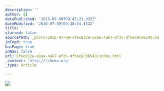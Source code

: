 ```yaml
---
description: ''
author: []
datePublished: '2016-07-09T09:43:21.032Z'
dateModified: '2016-07-09T09:38:54.152Z'
title: ''
starred: false
sourcePath: _posts/2016-07-09-5fec832a-e8aa-4a67-af35-dfbec8c06540.md
inFeed: true
hasPage: true
inNav: false
url: 5fec832a-e8aa-4a67-af35-dfbec8c06540/index.html
_context: 'http://schema.org'
_type: Article

---
```

![](https://the-grid-user-content.s3-us-west-2.amazonaws.com/1eef0a45-2e36-48ba-90f4-231c598700b4.jpg)